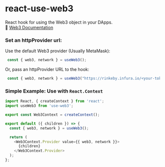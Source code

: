 # react-use-web3

React hook for using the Web3 object in your DApps.<br/>
🦊 [Web3 Documentation](https://web3js.readthedocs.io/en/1.0/)


### Set an httpProvider url: 
Use the default Web3 provider (Usually MetaMask):
```js
 const { web3, network } = useWeb3();
```
Or, pass an httpProvider URL to the hook: 

```js
 const { web3, network } = useWeb3("https://rinkeby.infura.io/<your-token>");
```


### Simple Example: Use with `React.Context`

```js
import React, { createContext } from 'react';
import useWeb3 from 'use-web3';

export const Web3Context = createContext();

export default ({ children }) => {
  const { web3, network } = useWeb3();

  return (
    <Web3Context.Provider value={{ web3, network }}>
      {children}
    </Web3Context.Provider>
  );
};
```

